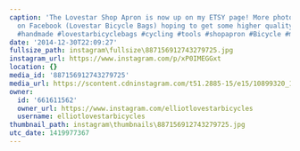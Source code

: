 ```yaml
---
caption: 'The Lovestar Shop Apron is now up on my ETSY page! More photos are available
  on Facebook (Lovestar Bicycle Bags) hoping to get some higher quality pics ASAP.
  #handmade #lovestarbicyclebags #cycling #tools #shopapron #Bicycle #mechanic #SewRad'
date: '2014-12-30T22:09:27'
fullsize_path: instagram\fullsize\887156912743279725.jpg
instagram_url: https://www.instagram.com/p/xP0IMEGGxt
location: {}
media_id: '887156912743279725'
media_url: https://scontent.cdninstagram.com/t51.2885-15/e15/10899320_1760823997475263_1775486831_n.jpg?ig_cache_key=ODg3MTU2OTEyNzQzMjc5NzI1.2
owner:
  id: '661611562'
  owner_url: https://www.instagram.com/elliotlovestarbicycles
  username: elliotlovestarbicycles
thumbnail_path: instagram\thumbnails\887156912743279725.jpg
utc_date: 1419977367
---
```


